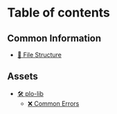 # Table of contents

## Common Information <a href="#common" id="common"></a>

* [📂 File Structure](README.md)

## Assets

* [🛠️ plo-lib](assets/plo-lib/README.md)
  * [❌ Common Errors](assets/plo-lib/common-errors.md)
